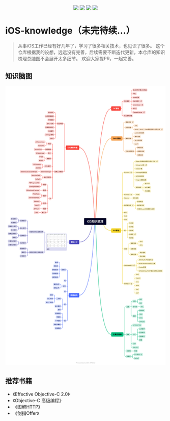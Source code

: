 <p align='center'>
<img src="https://img.shields.io/badge/platform-iOS-ff69b4.svg">
<img src="https://img.shields.io/badge/language-Objective--C-orange.svg">
<img src="https://img.shields.io/badge/language-Swift-abcdef.svg">
<img src="https://img.shields.io/badge/PR-welcome%20!-brightgreen.svg?colorA=a0cd34">
</p>

# iOS-knowledge（未完待续...）
> 从事iOS工作已经有好几年了，学习了很多相关技术，也见识了很多。
> 这个仓库根据我的设想，远远没有完善，后续需要不断迭代更新，本仓库的知识梳理总脑图不会展开太多细节。
> 欢迎大家提PR，一起完善。

## 知识脑图
![iOS知识梳理](assets/iOS%E7%9F%A5%E8%AF%86%E6%A2%B3%E7%90%86.png)

## 推荐书籍
- 《Effective Objective-C 2.0》
- 《Objective-C 高级编程》
- 《图解HTTP》
- 《剑指Offer》

